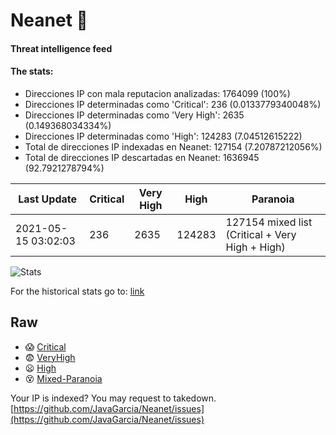# Neanet :hocho:
#### Threat intelligence feed
#### The stats:

- Direcciones IP con mala reputacion analizadas: 1764099 (100%)
- Direcciones IP determinadas como 'Critical':  236 (0.0133779340048%)
- Direcciones IP determinadas como 'Very High':  2635 (0.149368034334%)
- Direcciones IP determinadas como 'High':  124283 (7.04512615222)
- Total de direcciones IP indexadas en Neanet:  127154 (7.20787212056%)
- Total de direcciones IP descartadas en Neanet:  1636945 (92.7921278794%)

| Last Update | Critical | Very High | High | Paranoia |
| --- | --- | --- | --- | --- |
| 2021-05-15 03:02:03 | 236 | 2635 | 124283 | 127154 mixed list (Critical + Very High + High)|

![Stats](https://docs.google.com/spreadsheets/d/e/2PACX-1vSnaNMIXVabIpDJjufMlzH7poXnshF3mgd8Is1g9ytUEzVsP5my4Trn8f-xkoLLQ38xpL3HtmUexLo6/pubchart?oid=501124687&format=image)

For the historical stats go to: [link](/stats.csv)
## Raw
- :scream: [Critical](https://raw.githubusercontent.com/JavaGarcia/Neanet/master/blacklists/neanet_critical.txt)
- :fearful: [VeryHigh](https://raw.githubusercontent.com/JavaGarcia/Neanet/master/blacklists/neanet_veryHigh.txtt)
- :frowning: [High](https://raw.githubusercontent.com/JavaGarcia/Neanet/master/blacklists/neanet_high.txt)
- :dizzy_face: [Mixed-Paranoia](https://raw.githubusercontent.com/JavaGarcia/Neanet/master/blacklists/neanet_all.txt)


Your IP is indexed? You may request to takedown. [https://github.com/JavaGarcia/Neanet/issues](https://github.com/JavaGarcia/Neanet/issues)




































































































































































































































































































































































































































































































































































































































































































































































































































































































































































































































































































































































































































































































































































































































































































































































































































































































































































































































































































































































































































































































































































































































































































































































































































































































































































































































































































































































































































































































































































































































































































































































































































































































































































































































































































































































































































































































































































































































































































































































































































































































































































































































































































































































































































































































































































































































































































































































































































































































































































































































































































































































































































































































































































































































































































































































































































































































































































































































































































































































































































































































































































































































































































































































































































































































































































